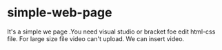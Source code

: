# simple-web-page
It's a simple we page .You need visual studio or bracket foe edit html-css file. 
For large size file video can't upload.
We can insert video. 
